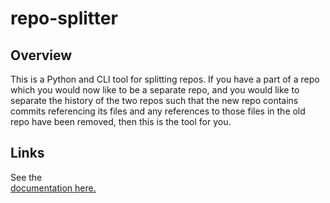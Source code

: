 # repo-splitter

## Overview

This is a Python and CLI tool for splitting repos. If you have a part of a repo which
you would now like to be a separate repo, and you would like to separate the history
of the two repos such that the new repo contains commits referencing its files and
any references to those files in the old repo have been removed, then this is 
the tool for you.

## Links

See the  
[documentation here.](
https://whoopnip.github.io/repo-splitter/
)
